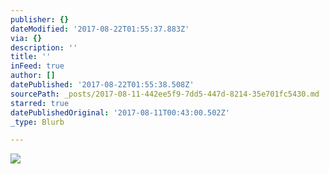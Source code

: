 ```yaml
---
publisher: {}
dateModified: '2017-08-22T01:55:37.883Z'
via: {}
description: ''
title: ''
inFeed: true
author: []
datePublished: '2017-08-22T01:55:38.508Z'
sourcePath: _posts/2017-08-11-442ee5f9-7dd5-447d-8214-35e701fc5430.md
starred: true
datePublishedOriginal: '2017-08-11T00:43:00.502Z'
_type: Blurb

---
```

![](https://the-grid-user-content.s3-us-west-2.amazonaws.com/55fe8d37-7fe3-455d-82df-5200f88d7ac7.jpg)